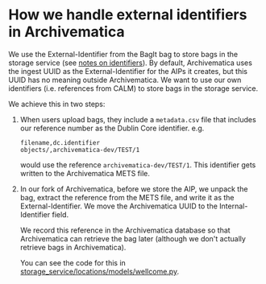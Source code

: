# How we handle external identifiers in Archivematica

We use the External-Identifier from the BagIt bag to store bags in the storage service (see [notes on identifiers][identifiers]).
By default, Archivematica uses the ingest UUID as the External-Identifier for the AIPs it creates, but this UUID has no meaning outside Archivematica.
We want to use our own identifiers (i.e. references from CALM) to store bags in the storage service.

We achieve this in two steps:

1.  When users upload bags, they include a `metadata.csv` file that includes our reference number as the Dublin Core identifier.
    e.g.

    ```
    filename,dc.identifier
    objects/,archivematica-dev/TEST/1
    ```

    would use the reference `archivematica-dev/TEST/1`.
    This identifier gets written to the Archivematica METS file.

2.  In our fork of Archivematica, before we store the AIP, we unpack the bag, extract the reference from the METS file, and write it as the External-Identifier.
    We move the Archivematica UUID to the Internal-Identifier field.

    We record this reference in the Archivematica database so that Archivematica can retrieve the bag later (although we don't actually retrieve bags in Archivematica).

    You can see the code for this in [storage_service/locations/models/wellcome.py][wellcome.py].

[identifiers]: https://github.com/wellcomecollection/storage-service/blob/main/docs/explanations/identifiers.md
[wellcome.py]: https://github.com/wellcomecollection/archivematica-storage-service/blob/wellcome-storage-service/storage_service/locations/models/wellcome.py#L139-L288
